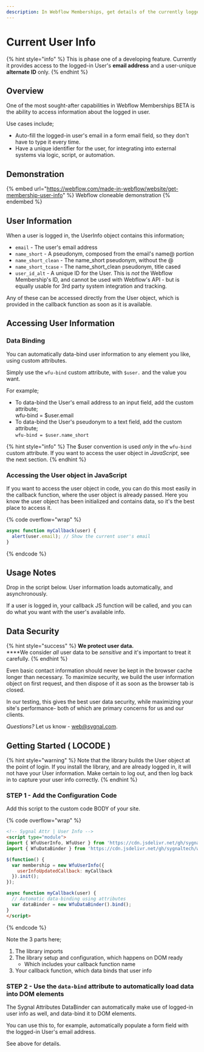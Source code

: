 ```yaml
---
description: In Webflow Memberships, get details of the currently logged-in user
---
```


# Current User Info

{% hint style="info" %}
This is phase one of a developing feature. Currently it provides access to the logged-in User's **email address** and a user-unique **alternate ID** only.
{% endhint %}

## Overview

One of the most sought-after capabilities in Webflow Memberships BETA is the ability to access information about the logged in user.

Use cases include;

* Auto-fill the logged-in user's email in a form email field, so they don't have to type it every time.
* Have a unique identifier for the user, for integrating into external systems via logic, script, or automation.

## Demonstration

{% embed url="https://webflow.com/made-in-webflow/website/get-membership-user-info" %}
Webflow cloneable demonstration
{% endembed %}

## User Information

When a user is logged in, the UserInfo object contains this information;

* `email` - The user's email address
* `name_short` - A pseudonym, composed from the email's name@ portion
* `name_short_clean` - The name\_short pseudonym, without the @
* `name_short_tcase` - The name\_short\_clean pseudonym, title cased
* `user_id_alt` - A unique ID for the User. This is _not_ the Webflow Membership's ID, and cannot be used with Webflow's API - but is equally usable for 3rd party system integration and tracking.

Any of these can be accessed directly from the User object, which is provided in the callback function as soon as it is available.

## Accessing User Information

### Data Binding

You can automatically data-bind user information to any element you like, using custom attributes.&#x20;

Simply use the `wfu-bind` custom attribute, with `$user.` and the value you want.

For example;

* To data-bind the User's email address to an input field, add the custom attribute;\
  wfu-bind = $user.email
* To data-bind the User's pseudonym to a text field, add the custom attribute;\
  `wfu-bind = $user.name_short`

{% hint style="info" %}
The $user convention is used _only_ in the `wfu-bind` custom attribute. If you want to access the user object in _JavaScript_, see the next section.&#x20;
{% endhint %}

### Accessing the User object in JavaScript <a href="#usage-notes" id="usage-notes"></a>

If you want to access the user object in code, you can do this most easily in the callback function, where the user object is already passed. Here you know the user object has been initialized and contains data, so it's the best place to access it.

{% code overflow="wrap" %}
```javascript
async function myCallback(user) {
  alert(user.email); // Show the current user's email
} 
```
{% endcode %}

## Usage Notes <a href="#usage-notes" id="usage-notes"></a>

Drop in the script below. User information loads automatically, and asynchronously.

If a user is logged in, your callback JS function will be called, and you can do what you want with the user's available info.&#x20;

## Data Security

{% hint style="success" %}
**We protect user data.**\
****We consider _all_ user data to be _sensitive_ and it's important to treat it carefully.&#x20;
{% endhint %}

Even basic contact information should never be kept in the browser cache longer than necessary. To maximize security, we build the user information object on first request, and then dispose of it as soon as the browser tab is closed.&#x20;

In our testing, this gives the best user data security, while maximizing your site's performance- both of which are primary concerns for us and our clients.&#x20;

_Questions?_ Let us know - web@sygnal.com.&#x20;

## Getting Started ( LOCODE ) <a href="#getting-started-locode" id="getting-started-locode"></a>

{% hint style="warning" %}
Note that the library builds the User object at the point of login. If you install the library, and are already logged in, it will not have your User information. Make certain to log out, and then log back in to capture your user info correctly.
{% endhint %}

### STEP 1 - Add the Configuration Code <a href="#step-1---add-the-library" id="step-1---add-the-library"></a>

Add this script to the custom code BODY of your site.

{% code overflow="wrap" %}
```html
<!-- Sygnal Attr | User Info -->
<script type="module">
import { WfuUserInfo, WfuUser } from 'https://cdn.jsdelivr.net/gh/sygnaltech/webflow-util@4.2/src/modules/webflow-membership.js'; 
import { WfuDataBinder } from 'https://cdn.jsdelivr.net/gh/sygnaltech/webflow-util@4.2/src/modules/webflow-databind.min.js'; 

$(function() {
  var membership = new WfuUserInfo({
    userInfoUpdatedCallback: myCallback
  }).init(); 
});  

async function myCallback(user) {
  // Automatic data-binding using attributes
  var dataBinder = new WfuDataBinder().bind(); 
} 
</script>
```
{% endcode %}

Note the 3 parts here;

1. The library imports
2. The library setup and configuration, which happens on DOM ready&#x20;
   * Which includes your callback function name
3. Your callback function, which data binds that user info

### STEP 2 - Use the `data-bind` attribute to automatically load data into DOM elements&#x20;

The Sygnal Attributes DataBinder can automatically make use of logged-in user info as well, and data-bind it to DOM elements.

You can use this to, for example, automatically populate a form field with the logged-in User's email address.

See above for details.&#x20;

